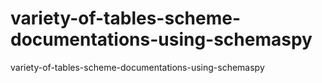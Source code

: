 # variety-of-tables-scheme-documentations-using-schemaspy
variety-of-tables-scheme-documentations-using-schemaspy
